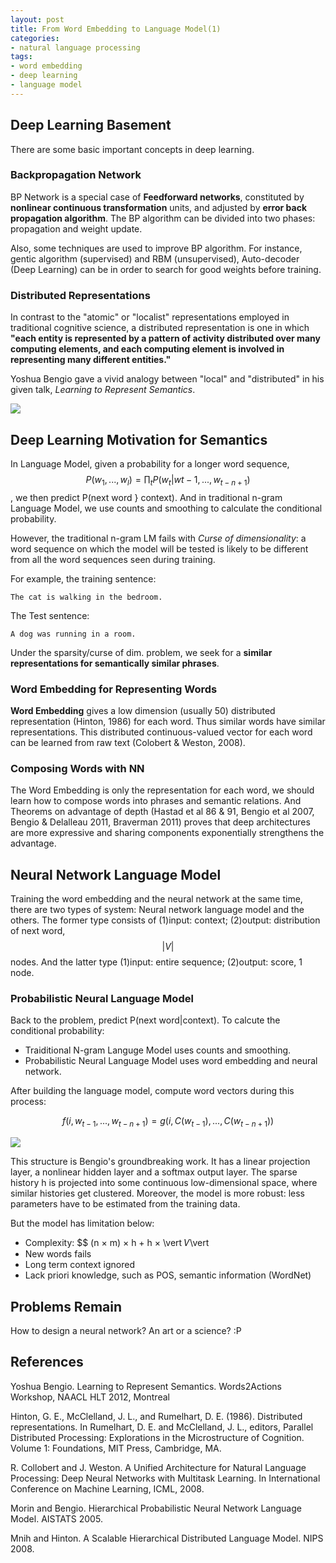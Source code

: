 ```yaml
---
layout: post
title: From Word Embedding to Language Model(1)
categories:
- natural language processing
tags:
- word embedding
- deep learning
- language model
---
```



## Deep Learning Basement

There are some basic important concepts in deep learning. 
 
### Backpropagation Network

BP Network is a special case of **Feedforward networks**, constituted by **nonlinear continuous transformation** units, and adjusted by **error back propagation algorithm**. The BP algorithm can be divided into two phases: propagation and weight update.

Also, some techniques are used to improve BP algorithm. For instance, gentic algorithm (supervised) and RBM (unsupervised), Auto-decoder (Deep Learning) can be in order to search for good weights before training.


### Distributed Representations

In contrast to the "atomic" or "localist" representations employed in traditional cognitive science, a distributed representation is one in which **"each entity is represented by a pattern of activity distributed over many computing elements, and each computing element is involved in representing many different entities."**

Yoshua Bengio gave a vivid analogy between "local" and "distributed" in his given talk, *Learning to Represent Semantics*.

![](http://i.imgur.com/b8sEQFd.png)

## Deep Learning Motivation for Semantics

In Language Model, given a probability for a longer word sequence, 
$$ P(w_{1},...,w_{l})=\prod_{t}P(w_{t}|w{t-1},...,w_{t-n+1}) $$, 
we then predict P(next word } context). And in traditional n-gram Language Model, we use counts and smoothing to calculate the conditional probability. 

However, the traditional n-gram LM fails with *Curse of dimensionality*: a word sequence on which the model will be tested is likely to be different from all the word sequences seen during training.

For example, the training sentence:

	The cat is walking in the bedroom.

The Test sentence:
	
	A dog was running in a room.

Under the sparsity/curse of dim. problem, we seek for a **similar representations for semantically similar phrases**.

### Word Embedding for Representing Words

**Word Embedding** gives a low dimension (usually 50) distributed representation (Hinton, 1986) for each word. Thus similar words have similar representations. This distributed continuous-valued vector for each word can be learned from raw text (Colobert & Weston, 2008).

### Composing Words with NN

The Word Embedding is only the representation for each word, we should learn how to compose words into phrases and semantic relations. And Theorems on advantage of depth  (Hastad et al 86 & 91, Bengio et al 2007, Bengio &
Delalleau 2011, Braverman 2011) proves that deep architectures are more expressive and sharing components exponentially strengthens the advantage.

## Neural Network Language Model

Training the word embedding and the neural network at the same time, there are two types of system: Neural network language model and the others. The former type consists of (1)input: context; (2)output: distribution of next word, $$\vert V\vert$$ nodes. And the latter type (1)input: entire sequence; (2)output: score, 1 node.


### Probabilistic Neural Language Model

Back to the problem, predict P(next word|context). To calcute the conditional probability:

- Traiditional N-gram Languge Model uses counts and smoothing.
- Probabilistic Neural Language Model uses word embedding and neural network.

After building the language model, compute word vectors during this process:

$$ f(i,w_{t-1},...,w_{t-n+1})=g(i,C(w_{t-1}),...,C(w_{t-n+1})) $$ 

![](http://i.imgur.com/gLGi5vU.png)

This structure is Bengio's groundbreaking work.
It has a linear projection layer, a nonlinear hidden layer and a softmax output layer. The sparse history h is projected into some continuous low-dimensional space, where similar histories get clustered. Moreover, the model is more robust: less parameters have to be estimated from the training data.

But the model has limitation below:
- Complexity: $$ (n × m) × h + h × \vert 𝑉\vert
- New words fails
- Long term context ignored
- Lack priori knowledge, such as POS, semantic information (WordNet)


## Problems Remain

How to design a neural network? An art or a science? :P

## References

Yoshua Bengio. Learning to Represent Semantics. Words2Actions Workshop, NAACL HLT 2012, Montreal

Hinton, G. E., McClelland, J. L., and Rumelhart, D. E. (1986). Distributed representations. In Rumelhart, D. E. and McClelland, J. L., editors, Parallel Distributed Processing: Explorations in the Microstructure of Cognition. Volume 1: Foundations, MIT Press, Cambridge, MA.

R. Collobert and J. Weston. A Unified Architecture for Natural Language Processing: Deep Neural Networks with Multitask Learning. In International Conference on Machine Learning, ICML, 2008.

Morin and Bengio. Hierarchical Probabilistic Neural Network Language Model. AISTATS 2005.

Mnih and Hinton. A Scalable Hierarchical Distributed Language Model. NIPS 2008.
